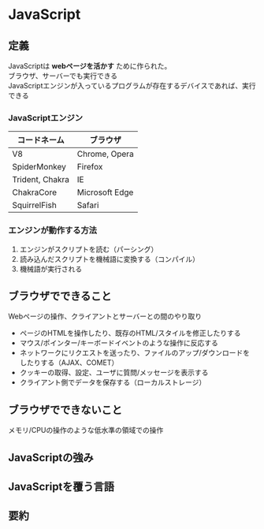 # JavaScript

## 定義
JavaScriptは **webページを活かす** ために作られた。  
ブラウザ、サーバーでも実行できる  
JavaScriptエンジンが入っているプログラムが存在するデバイスであれば、実行できる  

### JavaScriptエンジン

| コードネーム    | ブラウザ       |
| --------------- | -------------- |
| V8              | Chrome, Opera  |
| SpiderMonkey    | Firefox        |
| Trident, Chakra | IE             |
| ChakraCore      | Microsoft Edge |
| SquirrelFish    | Safari         |

### エンジンが動作する方法

1. エンジンがスクリプトを読む（パーシング）
2. 読み込んだスクリプトを機械語に変換する（コンパイル）
3. 機械語が実行される

## ブラウザでできること

Webページの操作、クライアントとサーバーとの間のやり取り  

- ページのHTMLを操作したり、既存のHTML/スタイルを修正したりする
- マウス/ポインター/キーボードイベントのような操作に反応する
- ネットワークにリクエストを送ったり、ファイルのアップ/ダウンロードをしたりする（AJAX、COMET）
- クッキーの取得、設定、ユーザに質問/メッセージを表示する
- クライアント側でデータを保存する（ローカルストレージ）

## ブラウザでできないこと

メモリ/CPUの操作のような低水準の領域での操作

## JavaScriptの強み

## JavaScriptを覆う言語

## 要約